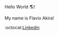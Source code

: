 Hello World :earth_americas:!

My name is Flavio Akira!

:octocat:[Linkedin](https://www.linkedin.com/in/flavio-akira/?locale=en_US)
